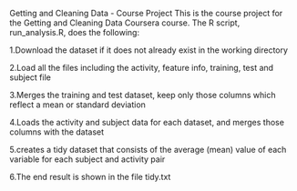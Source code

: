 Getting and Cleaning Data - Course Project
This is the course project for the Getting and Cleaning Data Coursera course. The R script, run_analysis.R, does the following:

1.Download the dataset if it does not already exist in the working directory

2.Load all the files including the activity, feature info, training, test and subject file

3.Merges the training and test dataset, keep only those columns which reflect a mean or standard deviation

4.Loads the activity and subject data for each dataset, and merges those columns with the dataset

5.creates a tidy dataset that consists of the average (mean) value of each variable for each subject and activity pair

6.The end result is shown in the file tidy.txt
